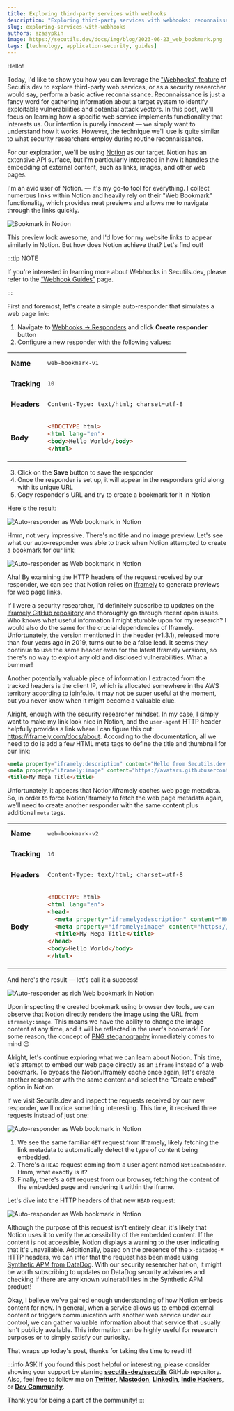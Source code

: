 ```yaml
---
title: Exploring third-party services with webhooks
description: "Exploring third-party services with webhooks: reconnaissance, request bin, iframely, embedding, notion."
slug: exploring-services-with-webhooks
authors: azasypkin
image: https://secutils.dev/docs/img/blog/2023-06-23_web_bookmark.png
tags: [technology, application-security, guides]
---
```

Hello!

Today, I'd like to show you how you can leverage the ["Webhooks" feature](https://secutils.dev/docs/guides/webhooks) of Secutils.dev to explore third-party web services, or as a security researcher would say, perform a basic active reconnaissance. Reconnaissance is just a fancy word for gathering information about a target system to identify exploitable vulnerabilities and potential attack vectors. In this post, we'll focus on learning how a specific web service implements functionality that interests us. Our intention is purely innocent — we simply want to understand how it works. However, the technique we'll use is quite similar to what security researchers employ during routine reconnaissance.

<!--truncate-->

For our exploration, we'll be using [Notion](https://notion.so/) as our target. Notion has an extensive API surface, but I'm particularly interested in how it handles the embedding of external content, such as links, images, and other web pages.

I'm an avid user of Notion. — it's my go-to tool for everything. I collect numerous links within Notion and heavily rely on their "Web Bookmark" functionality, which provides neat previews and allows me to navigate through the links quickly.

![Bookmark in Notion](https://secutils.dev/docs/img/blog/2023-06-23_web_bookmark.png)

This preview look awesome, and I'd love for my website links to appear similarly in Notion. But how does Notion achieve that? Let's find out!

:::tip NOTE

If you're interested in learning more about Webhooks in Secutils.dev, please refer to the [“Webhook Guides”](https://secutils.dev/docs/guides/webhooks) page.

:::

First and foremost, let's create a simple auto-responder that simulates a web page link:

1. Navigate to [Webhooks → Responders](https://secutils.dev/ws/webhooks__responders) and click **Create responder** button
2. Configure a new responder with the following values:

<table class="su-table">
<tbody>
<tr><td><b>Name</b></td><td><pre>web-bookmark-v1</pre></td></tr>
<tr><td><b>Tracking</b></td><td><pre>10</pre></td></tr>
<tr>
    <td><b>Headers</b></td>
<td>

```http
Content-Type: text/html; charset=utf-8
```
</td>
</tr>
<tr>
    <td><b>Body</b></td>
<td>

```html
<!DOCTYPE html>
<html lang="en">
<body>Hello World</body>
</html>
```
</td>
</tr>
</tbody>
</table>

3. Click on the **Save** button to save the responder
4. Once the responder is set up, it will appear in the responders grid along with its unique URL
5. Copy responder's URL and try to create a bookmark for it in Notion

Here's the result:

![Auto-responder as Web bookmark in Notion](https://secutils.dev/docs/img/blog/2023-06-23_webhook_v1.png)

Hmm, not very impressive. There's no title and no image preview. Let's see what our auto-responder was able to track when Notion attempted to create a bookmark for our link:

![Auto-responder as Web bookmark in Notion](https://secutils.dev/docs/img/blog/2023-06-23_webhook_v1_requests.png)

Aha! By examining the HTTP headers of the request received by our responder, we can see that Notion relies on [Iframely](https://iframely.com) to generate previews for web page links.

If I were a security researcher, I'd definitely subscribe to updates on the [Iframely GitHub repository](https://github.com/itteco/iframely) and thoroughly go through recent open issues. Who knows what useful information I might stumble upon for my research? I would also do the same for the crucial dependencies of Iframely. Unfortunately, the version mentioned in the header (v1.3.1), released more than four years ago in 2019, turns out to be a false lead. It seems they continue to use the same header even for the latest Iframely versions, so there's no way to exploit any old and disclosed vulnerabilities. What a bummer!

Another potentially valuable piece of information I extracted from the tracked headers is the client IP, which is allocated somewhere in the AWS territory [according to ipinfo.io](https://ipinfo.io/3.94.90.129). It may not be super useful at the moment, but you never know when it might become a valuable clue.

Alright, enough with the security researcher mindset. In my case, I simply want to make my link look nice in Notion, and the `user-agent` HTTP header helpfully provides a link where I can figure this out: https://iframely.com/docs/about. According to the documentation, all we need to do is add a few HTML meta tags to define the title and thumbnail for our link:

```html
<meta property="iframely:description" content="Hello from Secutils.dev Webhooks!" />
<meta property="iframely:image" content="https://avatars.githubusercontent.com/u/1713708?v=4" />
<title>My Mega Title</title>
```

Unfortunately, it appears that Notion/Iframely caches web page metadata. So, in order to force Notion/Iframely to fetch the web page metadata again, we'll need to create another responder with the same content plus additional `meta` tags.

<table class="su-table">
<tbody>
<tr><td><b>Name</b></td><td><pre>web-bookmark-v2</pre></td></tr>
<tr><td><b>Tracking</b></td><td><pre>10</pre></td></tr>
<tr>
    <td><b>Headers</b></td>
<td>

```http
Content-Type: text/html; charset=utf-8
```
</td>
</tr>
<tr>
    <td><b>Body</b></td>
<td>

```html
<!DOCTYPE html>
<html lang="en">
<head>
  <meta property="iframely:description" content="Hello from Secutils.dev Webhooks!" />
  <meta property="iframely:image" content="https://avatars.githubusercontent.com/u/1713708?v=4" />
  <title>My Mega Title</title>
</head>
<body>Hello World</body>
</html>
```
</td>
</tr>
</tbody>
</table>

And here's the result — let's call it a success!

![Auto-responder as rich Web bookmark in Notion](https://secutils.dev/docs/img/blog/2023-06-23_webhook_v2.png)

Upon inspecting the created bookmark using browser dev tools, we can observe that Notion directly renders the image using the URL from `iframely:image`. This means we have the ability to change the image content at any time, and it will be reflected in the user's bookmark! For some reason, the concept of [PNG steganography](https://decoded.avast.io/martinchlumecky/png-steganography/) immediately comes to mind :wink:

Alright, let's continue exploring what we can learn about Notion. This time, let's attempt to embed our web page directly as an `iframe` instead of a web bookmark. To bypass the Notion/Iframely cache once again, let's create another responder with the same content and select the "Create embed" option in Notion.

If we visit Secutils.dev and inspect the requests received by our new responder, we'll notice something interesting. This time, it received three requests instead of just one:

![Auto-responder as Web bookmark in Notion](https://secutils.dev/docs/img/blog/2023-06-23_webhook_v3_iframe.png)

1. We see the same familiar `GET` request from Iframely, likely fetching the link metadata to automatically detect the type of content being embedded.
2. There's a `HEAD` request coming from a user agent named `NotionEmbedder`. Hmm, what exactly is it? 
3. Finally, there's a `GET` request from our browser, fetching the content of the embedded page and rendering it within the iframe.

Let's dive into the HTTP headers of that new `HEAD` request:

![Auto-responder as Web bookmark in Notion](https://secutils.dev/docs/img/blog/2023-06-23_webhook_v3_headers.png)

Although the purpose of this request isn't entirely clear, it's likely that Notion uses it to verify the accessibility of the embedded content. If the content is not accessible, Notion displays a warning to the user indicating that it's unavailable. Additionally, based on the presence of the `x-datadog-*` HTTP headers, we can infer that the request has been made using [Synthetic APM from DataDog](https://docs.datadoghq.com/synthetics/apm/). With our security researcher hat on, it might be worth subscribing to updates on DataDog security advisories and checking if there are any known vulnerabilities in the Synthetic APM product!

Okay, I believe we've gained enough understanding of how Notion embeds content for now. In general, when a service allows us to embed external content or triggers communication with another web service under our control, we can gather valuable information about that service that usually isn't publicly available. This information can be highly useful for research purposes or to simply satisfy our curiosity.

That wraps up today's post, thanks for taking the time to read it!

:::info ASK
If you found this post helpful or interesting, please consider showing your support by starring [**secutils-dev/secutils**](https://github.com/secutils-dev/secutils) GitHub repository. Also, feel free to follow me on [**Twitter**](https://twitter.com/aleh_zasypkin), [**Mastodon**](https://infosec.exchange/@azasypkin), [**LinkedIn**](https://www.linkedin.com/in/azasypkin/), [**Indie Hackers**](https://www.indiehackers.com/azasypkin/history), or [**Dev Community**](https://dev.to/azasypkin).

Thank you for being a part of the community!
:::
